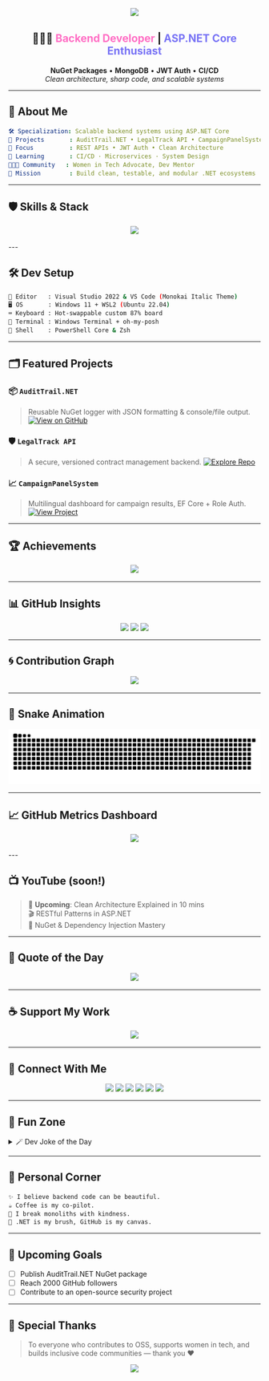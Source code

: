 <!-- 🌈 ULTRA VIBRANT WAVE HEADER -->
<p align="center">
  <img src="https://user-images.githubusercontent.com/74038190/212748842-9fcbad5b-6173-4175-8a61-521f3dbb7514.gif"/>
</p>

<h2 align="center">👩🏻‍💻 <strong style="color:#ff6ec4">Backend Developer</strong> | <span style="color:#7873f5">ASP.NET Core Enthusiast</span></h2>
<p align="center">
  <b>NuGet Packages</b> • <b>MongoDB</b> • <b>JWT Auth</b> • <b>CI/CD</b><br>
  <i>Clean architecture, sharp code, and scalable systems</i>
</p>

---

## 📖 About Me

```yaml
🛠️ Specialization: Scalable backend systems using ASP.NET Core
🚀 Projects       : AuditTrail.NET • LegalTrack API • CampaignPanelSystem
🎯 Focus          : REST APIs • JWT Auth • Clean Architecture
🌱 Learning       : CI/CD · Microservices · System Design
👩🏻‍🏫 Community   : Women in Tech Advocate, Dev Mentor
🎯 Mission        : Build clean, testable, and modular .NET ecosystems
```

---

## 🛡️ Skills & Stack

<p align="center">
  <img src="https://skillicons.dev/icons?i=dotnet,csharp,mongodb,azure,sqlserver,postman,docker,linux,nuget,git,vscode&theme=dark"/>
</p>
---

## 🛠 Dev Setup

```bash
🧰 Editor   : Visual Studio 2022 & VS Code (Monokai Italic Theme)
🖥️ OS       : Windows 11 + WSL2 (Ubuntu 22.04)
⌨️ Keyboard : Hot-swappable custom 87% board
🎨 Terminal : Windows Terminal + oh-my-posh
🔌 Shell    : PowerShell Core & Zsh
```

---

## 🗂️ Featured Projects

### 📦 `AuditTrail.NET`
> Reusable NuGet logger with JSON formatting & console/file output. 
[![View on GitHub](https://img.shields.io/badge/GitHub-AuditTrail.NET-ff6ec4?style=for-the-badge&logo=github)](https://github.com/ThecoderPinar/AuditTrail.NET)

### 🛡 `LegalTrack API`
> A secure, versioned contract management backend. 
[![Explore Repo](https://img.shields.io/badge/LegalTrack-Backend-7873f5?style=for-the-badge&logo=dotnet)](https://github.com/ThecoderPinar/LegalTrack)

### 📈 `CampaignPanelSystem`
> Multilingual dashboard for campaign results, EF Core + Role Auth. 
[![View Project](https://img.shields.io/badge/CampaignPanelSystem-Dashboard-blueviolet?style=for-the-badge&logo=windows)](https://github.com/ThecoderPinar/CampaignPanelSystem)

---

## 🏆 Achievements

<p align="center">
  <img src="https://github-profile-trophy.vercel.app/?username=ThecoderPinar&theme=radical&column=6&margin-w=10&no-frame=true"/>
</p>

---

## 📊 GitHub Insights

<p align="center">
  <img src="https://github-readme-stats.vercel.app/api?username=ThecoderPinar&show_icons=true&theme=radical&hide_border=true&border_radius=15"/>
  <img src="https://streak-stats.demolab.com?user=ThecoderPinar&theme=radical&hide_border=true&border_radius=15"/>
  <img src="https://github-readme-stats.vercel.app/api/top-langs/?username=ThecoderPinar&layout=donut&theme=radical&hide_border=true"/>
</p>

---

## 🌀 Contribution Graph

<p align="center">
  <img src="https://github-readme-activity-graph.vercel.app/graph?username=ThecoderPinar&theme=high-contrast&area=true&hide_border=true"/>
</p>

---

## 🐍 Snake Animation


  ![snake gif](https://github.com/ThecoderPinar/ThecoderPinar/blob/output/github-snake-dark.svg)


---

## 📈 GitHub Metrics Dashboard

<p align="center">
  <img src="https://metrics.lecoq.io/ThecoderPinar?template=classic&base=header,activity,repositories&languages=1&lines=1&config.timezone=Europe/Istanbul&config.display=columns&config.animated=true"/>
</p>
---

## 📺 YouTube (soon!)

> 🧪 **Upcoming**: Clean Architecture Explained in 10 mins  
> 🎬 RESTful Patterns in ASP.NET  
> 🧠 NuGet & Dependency Injection Mastery

---

## 💬 Quote of the Day

<p align="center">
  <img src="https://quotes-github-readme.vercel.app/api?type=horizontal&theme=tokyonight"/>
</p>

---

## ☕ Support My Work

<p align="center">
  <a href="https://www.buymeacoffee.com/piinartp">
    <img src="https://img.shields.io/badge/Buy%20Me%20a%20Coffee-%F0%9F%8D%95-ff6ec4?style=for-the-badge&logo=buymeacoffee&logoColor=white"/>
  </a>
</p>

---

## 🔗 Connect With Me

<p align="center">
  <a href="https://twitter.com/llBeest"><img src="https://img.shields.io/badge/Twitter-1DA1F2?style=for-the-badge&logo=twitter"/></a>
  <a href="https://www.linkedin.com/in/piinartp"><img src="https://img.shields.io/badge/LinkedIn-0077B5?style=for-the-badge&logo=linkedin"/></a>
  <a href="https://github.com/ThecoderPinar"><img src="https://img.shields.io/badge/GitHub-181717?style=for-the-badge&logo=github"/></a>
  <a href="mailto:piinartp@gmail.com"><img src="https://img.shields.io/badge/Gmail-EA4335?style=for-the-badge&logo=gmail&logoColor=white"/></a>
  <a href="https://medium.com/@piinartp"><img src="https://img.shields.io/badge/Medium-12100E?style=for-the-badge&logo=medium&logoColor=white"/></a>
  <a href="https://stackoverflow.com/users/yourID"><img src="https://img.shields.io/badge/StackOverflow-FE7A16?style=for-the-badge&logo=stackoverflow&logoColor=white"/></a>
</p>

---

## 🧙 Fun Zone

<details>
<summary>🪄 Dev Joke of the Day</summary>

```csharp
// Commented for safety
while(debugging) {
   drinkCoffee();
   blameBackend(); // unless it’s me
}
```

</details>

---

## 💖 Personal Corner

```txt
✨ I believe backend code can be beautiful.
☕ Coffee is my co-pilot.
🌿 I break monoliths with kindness.
🧼 .NET is my brush, GitHub is my canvas.
```

---

## 📅 Upcoming Goals

- [ ] Publish AuditTrail.NET NuGet package
- [ ] Reach 2000 GitHub followers
- [ ] Contribute to an open-source security project

---

## 🎉 Special Thanks

> To everyone who contributes to OSS, supports women in tech, and builds inclusive code communities — thank you ❤️

<!-- 🌟 MAGICAL FOOTER -->
<p align="center">
  <img src="https://user-images.githubusercontent.com/74038190/225813708-98b745f2-7d22-48cf-9150-083f1b00d6c9.gif"/>
</p>
